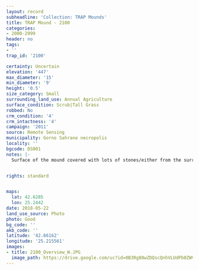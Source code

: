 ```yaml
---
layout: record
subheadline: 'Collection: TRAP Mounds'
title: TRAP Mound - 2100
categories:
- 2000-2999
header: no
tags:
- ''
trap_id: '2100'

certainty: Uncertain
elevation: '447'
max_diameter: '15'
min_diameter: '9'
height: '0.5'
size_category: Small
surrounding_land_use: Annual Agriculture
surface_condition: Scrub|Tall Grass
robbed: No
crm_condition: '4'
crm_intactness: '4'
campaign: '2011'
source: Remote Sensing
municipality: Gorno Sahrane necropolis
locality: ''
bgcode: DS001
notes: |-
  Surface of the mound covered with lots of stones/either from the surrounding pasture or from the mound.


rights: standard


maps:
  lat: 42.6285
  lon: 25.2442
date: 2018-05-22
land_use_source: Photo
photo: Good
bg_code: ''
akb_code: ''
latitude: '42.66162'
longitude: '25.215561'
images:
- title: 2100_Overview_W.JPG
  image_path: https://drive.google.com/uc?id=0B3Rg88wZDQscQnhVLUdPb0ZWVW8
---
```

